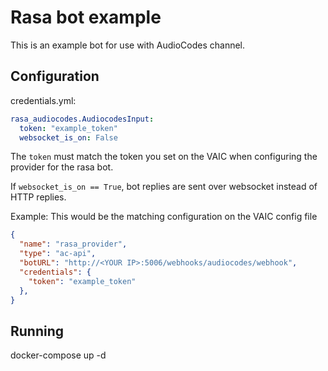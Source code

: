Rasa bot example
================

This is an example bot for use with AudioCodes channel.

Configuration
-------------

credentials.yml:
```yaml
rasa_audiocodes.AudiocodesInput:
  token: "example_token"
  websocket_is_on: False
```

The `token` must match the token you set on the VAIC when configuring the
provider for the rasa bot.

If `websocket_is_on == True`, bot replies are sent over websocket instead of HTTP replies.

Example: This would be the matching configuration on the VAIC config file

```json
{
  "name": "rasa_provider",
  "type": "ac-api",
  "botURL": "http://<YOUR IP>:5006/webhooks/audiocodes/webhook",
  "credentials": {
    "token": "example_token"
  },
}
```

Running
-------
docker-compose up -d
